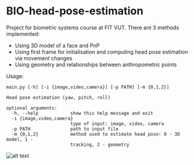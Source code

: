 # BIO-head-pose-estimation

Project for biometric systems course at FIT VUT. There are 3 methods implemented:

* Using 3D model of a face and PnP
* Using first frame for initialisation and computing head pose estimation via movement changes
* Using geometry and relationships between anthropometric points

Usage:
```
main.py [-h] [-i {image,video,camera}] [-p PATH] [-m {0,1,2}]

Head pose estimation (yaw, pitch, roll)

optional arguments:
  -h, --help            show this help message and exit
  -i {image,video,camera}
                        type of input: image, video, camera
  -p PATH               path to input file
  -m {0,1,2}            method used to estimate head pose: 0 - 3D model, 1 -
                        tracking, 2 - geometry

```

![alt text](https://github.com/PetrFlajsingr/BIO-head-pose-estimation/raw/master/data/demo.png "Demo")
